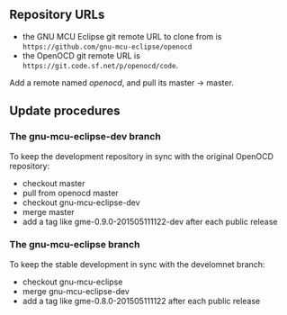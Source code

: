 ## Repository URLs

- the GNU MCU Eclipse git remote URL to clone from is `https://github.com/gnu-mcu-eclipse/openocd`
- the OpenOCD git remote URL is `https://git.code.sf.net/p/openocd/code`.

Add a remote named *openocd*, and pull its master → master.

## Update procedures

### The gnu-mcu-eclipse-dev branch

To keep the development repository in sync with the original OpenOCD repository:

- checkout master
- pull from openocd master
- checkout gnu-mcu-eclipse-dev
- merge master
- add a tag like gme-0.9.0-201505111122-dev after each public release

### The gnu-mcu-eclipse branch

To keep the stable development in sync with the develomnet branch:

- checkout gnu-mcu-eclipse
- merge gnu-mcu-eclipse-dev
- add a tag like gme-0.8.0-201505111122 after each public release




